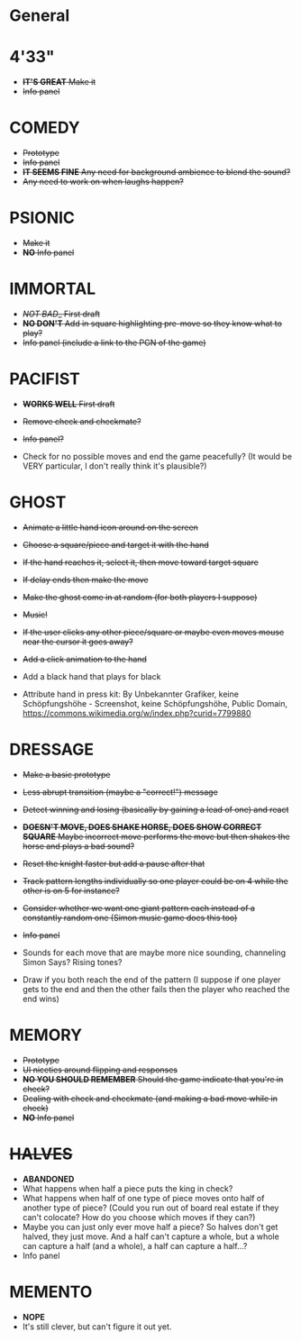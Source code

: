 # General

# 4'33"

- ~~__IT'S GREAT__ Make it~~
- ~~Info panel~~

# COMEDY

- ~~Prototype~~
- ~~Info panel~~
- ~~__IT SEEMS FINE__ Any need for background ambience to blend the sound?~~
- ~~Any need to work on when laughs happen?~~

# PSIONIC

- ~~Make it~~
- ~~__NO__ Info panel~~

# IMMORTAL

- ~~_NOT BAD__ First draft~~
- ~~__NO DON'T__ Add in square highlighting pre-move so they know what to play?~~
- ~~Info panel (include a link to the PGN of the game)~~

# PACIFIST

- ~~__WORKS WELL__ First draft~~
- ~~Remove check and checkmate?~~
- ~~Info panel?~~

- Check for no possible moves and end the game peacefully? (It would be VERY particular, I don't really think it's plausible?)

# GHOST

- ~~Animate a little hand icon around on the screen~~
- ~~Choose a square/piece and target it with the hand~~
- ~~If the hand reaches it, select it, then move toward target square~~
- ~~If delay ends then make the move~~
- ~~Make the ghost come in at random (for both players I suppose)~~
- ~~Music!~~
- ~~If the user clicks any other piece/square or maybe even moves mouse near the cursor it goes away?~~
- ~~Add a click animation to the hand~~

- Add a black hand that plays for black
- Attribute hand in press kit: By Unbekannter Grafiker, keine Schöpfungshöhe - Screenshot, keine Schöpfungshöhe, Public Domain, https://commons.wikimedia.org/w/index.php?curid=7799880

# DRESSAGE

- ~~Make a basic prototype~~
- ~~Less abrupt transition (maybe a "correct!") message~~
- ~~Detect winning and losing (basically by gaining a lead of one) and react~~
- ~~__DOESN'T MOVE, DOES SHAKE HORSE, DOES SHOW CORRECT SQUARE__ Maybe incorrect move performs the move but then shakes the horse and plays a bad sound?~~
- ~~Reset the knight faster but add a pause after that~~
- ~~Track pattern lengths individually so one player could be on 4 while the other is on 5 for instance?~~
- ~~Consider whether we want one giant pattern each instead of a constantly random one (Simon music game does this too)~~
- ~~Info panel~~

- Sounds for each move that are maybe more nice sounding, channeling Simon Says? Rising tones?
- Draw if you both reach the end of the pattern (I suppose if one player gets to the end and then the other fails then the player who reached the end wins)

# MEMORY

- ~~Prototype~~
- ~~UI niceties around flipping and responses~~
- ~~__NO YOU SHOULD REMEMBER__ Should the game indicate that you're in check?~~
- ~~Dealing with check and checkmate (and making a bad move while in check)~~
- ~~__NO__ Info panel~~

# ~~HALVES~~

- __ABANDONED__
- What happens when half a piece puts the king in check?
- What happens when half of one type of piece moves onto half of another type of piece? (Could you run out of board real estate if they can't colocate? How do you choose which moves if they can?)
- Maybe you can just only ever move half a piece? So halves don't get halved, they just move. And a half can't capture a whole, but a whole can capture a half (and a whole), a half can capture a half...?
- Info panel

# MEMENTO

- __NOPE__
- It's still clever, but can't figure it out yet.
